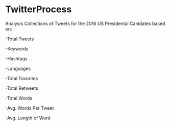 # TwitterProcess

Analysis Collections of Tweets for the 2016 US Presidental Canidates  based on:

-Total Tweets

-Keywords

-Hashtags

-Languages

-Total Favorites

-Total Retweets

-Total Words

-Avg. Words Per Tweet

-Avg. Length of Word
